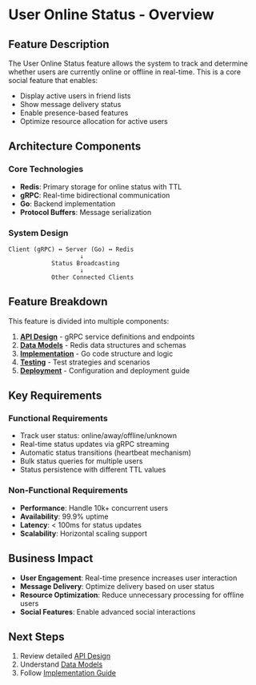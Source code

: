 # User Online Status - Overview

## Feature Description
The User Online Status feature allows the system to track and determine whether users are currently online or offline in real-time. This is a core social feature that enables:

- Display active users in friend lists
- Show message delivery status
- Enable presence-based features
- Optimize resource allocation for active users

## Architecture Components

### Core Technologies
- **Redis**: Primary storage for online status with TTL
- **gRPC**: Real-time bidirectional communication
- **Go**: Backend implementation
- **Protocol Buffers**: Message serialization

### System Design
```
Client (gRPC) ↔ Server (Go) ↔ Redis
                    ↓
            Status Broadcasting
                    ↓
            Other Connected Clients
```

## Feature Breakdown

This feature is divided into multiple components:

1. **[API Design](./api-design.md)** - gRPC service definitions and endpoints
2. **[Data Models](./data-models.md)** - Redis data structures and schemas
3. **[Implementation](./implementation.md)** - Go code structure and logic
4. **[Testing](./testing.md)** - Test strategies and scenarios
5. **[Deployment](./deployment.md)** - Configuration and deployment guide

## Key Requirements

### Functional Requirements
- Track user status: online/away/offline/unknown
- Real-time status updates via gRPC streaming
- Automatic status transitions (heartbeat mechanism)
- Bulk status queries for multiple users
- Status persistence with different TTL values

### Non-Functional Requirements
- **Performance**: Handle 10k+ concurrent users
- **Availability**: 99.9% uptime
- **Latency**: < 100ms for status updates
- **Scalability**: Horizontal scaling support

## Business Impact
- **User Engagement**: Real-time presence increases user interaction
- **Message Delivery**: Optimize delivery based on user status
- **Resource Optimization**: Reduce unnecessary processing for offline users
- **Social Features**: Enable advanced social interactions

## Next Steps
1. Review detailed [API Design](./api-design.md)
2. Understand [Data Models](./data-models.md)
3. Follow [Implementation Guide](./implementation.md) 